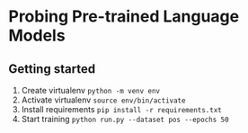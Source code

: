 # Probing Pre-trained Language Models

## Getting started
1. Create virtualenv `python -m venv env`
2. Activate virtualenv `source env/bin/activate`
3. Install requirements `pip install -r requirements.txt`
4. Start training `python run.py --dataset pos --epochs 50`